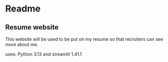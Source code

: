 # Readme

## Resume website

This website will be used to be put on my resume so that 
recruiters can see more about me.

uses: Python 3.13 and streamlit 1.41.1